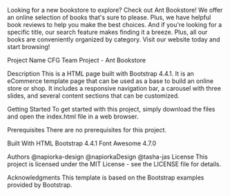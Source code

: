 Looking for a new bookstore to explore? 
Check out Ant Bookstore! 
We offer an online selection of books that's sure to please. 
Plus, we have helpful book reviews to help you make the best choices. 
And if you're looking for a specific title, our search feature makes finding it a breeze. 
Plus, all our books are conveniently organized by category. Visit our website today and start browsing!

Project Name
CFG Team Project - Ant Bookstore

Description
This is a HTML page built with Bootstrap 4.4.1. It is an eCommerce template page that can be used as a base to build an online store or shop. It includes a responsive navigation bar, a carousel with three slides, and several content sections that can be customized.

Getting Started
To get started with this project, simply download the files and open the index.html file in a web browser.

Prerequisites
There are no prerequisites for this project.

Built With
HTML
Bootstrap 4.4.1
Font Awesome 4.7.0

Authors
@napiorka-design @napiorkaDesign @tasha-jas
License
This project is licensed under the MIT License - see the LICENSE file for details.

Acknowledgments
This template is based on the Bootstrap examples provided by Bootstrap.


